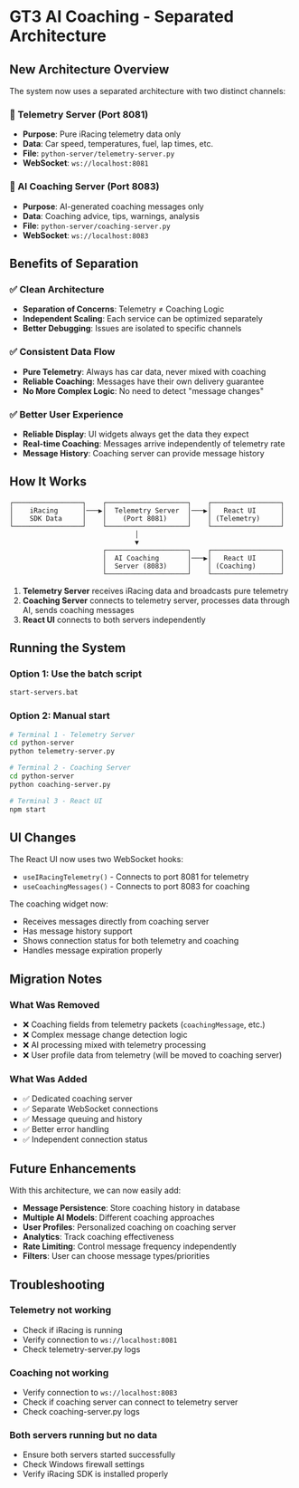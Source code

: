 # GT3 AI Coaching - Separated Architecture

## New Architecture Overview

The system now uses a separated architecture with two distinct channels:

### 🚗 Telemetry Server (Port 8081)

- **Purpose**: Pure iRacing telemetry data only
- **Data**: Car speed, temperatures, fuel, lap times, etc.
- **File**: `python-server/telemetry-server.py`
- **WebSocket**: `ws://localhost:8081`

### 🧠 AI Coaching Server (Port 8083)

- **Purpose**: AI-generated coaching messages only
- **Data**: Coaching advice, tips, warnings, analysis
- **File**: `python-server/coaching-server.py`
- **WebSocket**: `ws://localhost:8083`

## Benefits of Separation

### ✅ Clean Architecture

- **Separation of Concerns**: Telemetry ≠ Coaching Logic
- **Independent Scaling**: Each service can be optimized separately
- **Better Debugging**: Issues are isolated to specific channels

### ✅ Consistent Data Flow

- **Pure Telemetry**: Always has car data, never mixed with coaching
- **Reliable Coaching**: Messages have their own delivery guarantee
- **No More Complex Logic**: No need to detect "message changes"

### ✅ Better User Experience

- **Reliable Display**: UI widgets always get the data they expect
- **Real-time Coaching**: Messages arrive independently of telemetry rate
- **Message History**: Coaching server can provide message history

## How It Works

```
┌─────────────────┐    ┌────────────────────┐    ┌─────────────────┐
│    iRacing      │───▶│  Telemetry Server  │───▶│   React UI      │
│    SDK Data     │    │    (Port 8081)     │    │ (Telemetry)     │
└─────────────────┘    └────────────────────┘    └─────────────────┘
                               │
                               ▼
                       ┌────────────────────┐    ┌─────────────────┐
                       │  AI Coaching       │───▶│   React UI      │
                       │  Server (8083)     │    │ (Coaching)      │
                       └────────────────────┘    └─────────────────┘
```

1. **Telemetry Server** receives iRacing data and broadcasts pure telemetry
2. **Coaching Server** connects to telemetry server, processes data through AI, sends coaching messages
3. **React UI** connects to both servers independently

## Running the System

### Option 1: Use the batch script

```bash
start-servers.bat
```

### Option 2: Manual start

```bash
# Terminal 1 - Telemetry Server
cd python-server
python telemetry-server.py

# Terminal 2 - Coaching Server
cd python-server
python coaching-server.py

# Terminal 3 - React UI
npm start
```

## UI Changes

The React UI now uses two WebSocket hooks:

- `useIRacingTelemetry()` - Connects to port 8081 for telemetry
- `useCoachingMessages()` - Connects to port 8083 for coaching

The coaching widget now:

- Receives messages directly from coaching server
- Has message history support
- Shows connection status for both telemetry and coaching
- Handles message expiration properly

## Migration Notes

### What Was Removed

- ❌ Coaching fields from telemetry packets (`coachingMessage`, etc.)
- ❌ Complex message change detection logic
- ❌ AI processing mixed with telemetry processing
- ❌ User profile data from telemetry (will be moved to coaching server)

### What Was Added

- ✅ Dedicated coaching server
- ✅ Separate WebSocket connections
- ✅ Message queuing and history
- ✅ Better error handling
- ✅ Independent connection status

## Future Enhancements

With this architecture, we can now easily add:

- **Message Persistence**: Store coaching history in database
- **Multiple AI Models**: Different coaching approaches
- **User Profiles**: Personalized coaching on coaching server
- **Analytics**: Track coaching effectiveness
- **Rate Limiting**: Control message frequency independently
- **Filters**: User can choose message types/priorities

## Troubleshooting

### Telemetry not working

- Check if iRacing is running
- Verify connection to `ws://localhost:8081`
- Check telemetry-server.py logs

### Coaching not working

- Verify connection to `ws://localhost:8083`
- Check if coaching server can connect to telemetry server
- Check coaching-server.py logs

### Both servers running but no data

- Ensure both servers started successfully
- Check Windows firewall settings
- Verify iRacing SDK is installed properly
